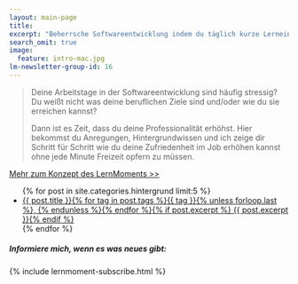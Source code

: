 ```yaml
---
layout: main-page
title: 
excerpt: "Beherrsche Softwareentwicklung indem du täglich kurze Lerneinheiten für C# (.NET / Mono) und C absolvierst."
search_omit: true
image:
  feature: intro-mac.jpg
lm-newsletter-group-id: 16
---
```


> Deine Arbeitstage in der Softwareentwicklung sind häufig stressig? Du weißt nicht was deine beruflichen Ziele sind und/oder wie du sie erreichen kannst?
> 
> Dann ist es Zeit, dass du deine Professionalität erhöhst. Hier bekommst du Anregungen, Hintergrundwissen und ich zeige dir Schritt für Schritt wie du deine Zufriedenheit im Job erhöhen kannst ohne jede Minute Freizeit opfern zu müssen.

<a markdown="0" href="{{ site.url }}/starte-hier/" class="notice-button">Mehr zum Konzept des LernMoments >></a>

<ul class="post-list">
{% for post in site.categories.hintergrund limit:5 %} 
  <li><article><a href="{{ site.url }}{{ post.url }}">{{ post.title }}<span class="entry-date">{% for tag in post.tags %}{{ tag }}{% unless forloop.last %}, {% endunless %}{% endfor %}</span>{% if post.excerpt %} <span class="excerpt">{{ post.excerpt }}</span>{% endif %}</a></article></li>
{% endfor %}
</ul>

<div class="subscribe-notice">
	<h5>Informiere mich, wenn es was neues gibt:</h5>
	{% include lernmoment-subscribe.html %}
</div>

